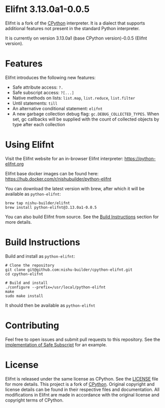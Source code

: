 Elifnt 3.13.0a1-0.0.5
=====================================

Elifnt is a fork of the [CPython](https://github.com/python/cpython) interpreter. It is a dialect that supports additional features not present in the standard Python interpreter.

It is currently on version 3.13.0a1 (base CPython version)-0.0.5 (Elifnt version).


# Features

Elifnt introduces the following new features:
- Safe attribute access: `?.`
- Safe subscript access: `?[...]`
- Native methods on lists: `list.map`, `list.reduce`, `list.filter`
- Until statements: `till`
- An alternative conditional statement: `elifnt`
- A new garbage collection debug flag: `gc.DEBUG_COLLECTED_TYPES`. When set, gc callbacks will be supplied with the count of collected objects by type after each collection


# Using Elifnt

Visit the Elifnt website for an in-browser Elifnt interpreter: https://python-elifnt.org

Elifnt base docker images can be found here: https://hub.docker.com/r/nishubuilder/python-elifnt

You can download the latest version with brew, after which it will be available as `python-elifnt`:
```
brew tap nishu-builder/elifnt
brew install python-elifnt@3.13.0a1-0.0.5
```

You can also build Elifnt from source. See the [Build Instructions](#build-instructions) section for more details.


# Build Instructions
Build and install as `python-elifnt`:
```
# Clone the repository
git clone git@github.com:nishu-builder/cpython-elifnt.git
cd cpython-elifnt

# Build and install
./configure --prefix=/usr/local/python-elifnt
make
sudo make install
```

It should then be available as `python-elifnt`


# Contributing

Feel free to open issues and submit pull requests to this repository. See the [implementation of Safe Subscript](https://github.com/nishu-builder/cpython-elifnt/pull/3) for an example.


# License
Elifnt is released under the same license as CPython. See the [LICENSE](LICENSE) file for more details. This project is a fork of [CPython](https://github.com/python/cpython). Original copyright and license details can be found in their respective files and documentation. All modifications in Elifnt are made in accordance with the original license and copyright terms of CPython.
